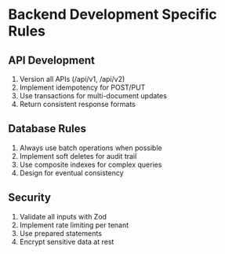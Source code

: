 # Backend Development Specific Rules

## API Development
1. Version all APIs (/api/v1, /api/v2)
2. Implement idempotency for POST/PUT
3. Use transactions for multi-document updates
4. Return consistent response formats

## Database Rules
1. Always use batch operations when possible
2. Implement soft deletes for audit trail
3. Use composite indexes for complex queries
4. Design for eventual consistency

## Security
1. Validate all inputs with Zod
2. Implement rate limiting per tenant
3. Use prepared statements
4. Encrypt sensitive data at rest